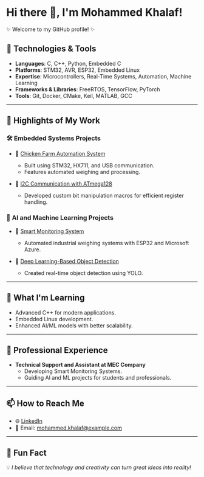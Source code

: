 # Hi there 👋, I'm Mohammed Khalaf!  
✨ Welcome to my GitHub profile! ✨  

## 🔧 Technologies & Tools
- **Languages**: C, C++, Python, Embedded C
- **Platforms**: STM32, AVR, ESP32, Embedded Linux
- **Expertise**: Microcontrollers, Real-Time Systems, Automation, Machine Learning
- **Frameworks & Libraries**: FreeRTOS, TensorFlow, PyTorch
- **Tools**: Git, Docker, CMake, Keil, MATLAB, GCC

---

## 🌟 Highlights of My Work  
### 🛠 **Embedded Systems Projects**  
- 🔗 [Chicken Farm Automation System](#)
  - Built using STM32, HX711, and USB communication.
  - Features automated weighing and processing.  

- 🔗 [I2C Communication with ATmega128](#)
  - Developed custom bit manipulation macros for efficient register handling.

### 🤖 **AI and Machine Learning Projects**  
- 🔗 [Smart Monitoring System](#)
  - Automated industrial weighing systems with ESP32 and Microsoft Azure.  

- 🔗 [Deep Learning-Based Object Detection](#)
  - Created real-time object detection using YOLO.

---

## 🌱 What I'm Learning  
- Advanced C++ for modern applications.
- Embedded Linux development.
- Enhanced AI/ML models with better scalability.

---

## 💼 Professional Experience  
- **Technical Support and Assistant at MEC Company**  
  - Developing Smart Monitoring Systems.  
  - Guiding AI and ML projects for students and professionals.  

---

## 📫 How to Reach Me  
- 🌐 [LinkedIn](https://www.linkedin.com/in/mohammed-kh97)  
- 📧 Email: mohammed.khalaf@example.com  

---

## 🌟 Fun Fact  
💡 *I believe that technology and creativity can turn great ideas into reality!*

